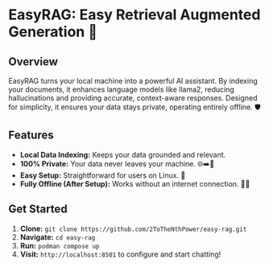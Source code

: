 EasyRAG: Easy Retrieval Augmented Generation 🚀
===============================================

Overview
--------

EasyRAG turns your local machine into a powerful AI assistant. By indexing your documents, it enhances language models like llama2, reducing hallucinations and providing accurate, context-aware responses. Designed for simplicity, it ensures your data stays private, operating entirely offline. 🛡️

Features
--------

*   **Local Data Indexing:** Keeps your data grounded and relevant.
*   **100% Private:** Your data never leaves your machine. 🌐➡️🚫
*   **Easy Setup:** Straightforward for users on Linux. 🐧
*   **Fully Offline (After Setup):** Works without an internet connection. 📶🚫

Get Started
-----------

1.  **Clone:** `git clone https://github.com/2ToTheNthPower/easy-rag.git`
2.  **Navigate:** `cd easy-rag`
3.  **Run:** `podman compose up`
4.  **Visit:** `http://localhost:8501` to configure and start chatting!

